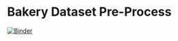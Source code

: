 # Bakery Dataset Pre-Process
[![Binder](https://mybinder.org/badge_logo.svg)](https://mybinder.org/v2/gh/shinichi-oto/1567-S-E-qwsa/HEAD?labpath=bakery_01.ipynb)
